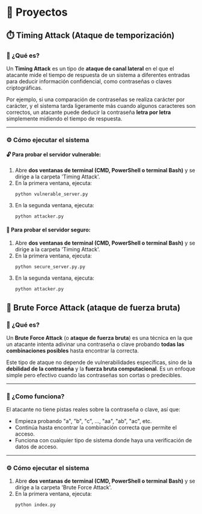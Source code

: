 # 🧪 Proyectos

## ⏱️ Timing Attack (Ataque de temporización)

### 🧠 ¿Qué es?
Un **Timing Attack** es un tipo de **ataque de canal lateral** en el que el atacante mide el tiempo de respuesta de un sistema a diferentes entradas para deducir información confidencial, como contraseñas o claves criptográficas.

Por ejemplo, si una comparación de contraseñas se realiza carácter por carácter, y el sistema tarda ligeramente más cuando algunos caracteres son correctos, un atacante puede deducir la contraseña **letra por letra** simplemente midiendo el tiempo de respuesta.

---

### ⚙️ Cómo ejecutar el sistema

#### 🔓 Para probar el servidor **vulnerable**:
1. Abre **dos ventanas de terminal (CMD, PowerShell o terminal Bash)** y se dirige a la carpeta 'Timing Attack'.
2. En la primera ventana, ejecuta:
    ```
    python vulnerable_server.py
    ```
3. En la segunda ventana, ejecuta:
    ```
    python attacker.py
    ```
#### 🔐 Para probar el servidor **seguro**:
1. Abre **dos ventanas de terminal (CMD, PowerShell o terminal Bash)** y se dirige a la carpeta 'Timing Attack'.
2. En la primera ventana, ejecuta:
    ```
    python secure_server.py.py
    ```
3. En la segunda ventana, ejecuta:
    ```
    python attacker.py
    ```
## 🦾 Brute Force Attack (ataque de fuerza bruta)

### 🧠 ¿Qué es?
Un **Brute Force Attack** (o **ataque de fuerza bruta**) es una técnica en la que un atacante intenta adivinar una contraseña o clave probando **todas las combinaciones posibles** hasta encontrar la correcta.

Este tipo de ataque no depende de vulnerabilidades específicas, sino de la **debilidad de la contraseña** y la **fuerza bruta computacional**. Es un enfoque simple pero efectivo cuando las contraseñas son cortas o predecibles.

---

### 🧠 ¿Como funciona?
El atacante no tiene pistas reales sobre la contraseña o clave, así que:
- Empieza probando "a", "b", "c", ..., "aa", "ab", "ac", etc.
- Continúa hasta encontrar la combinación correcta que permite el acceso.
- Funciona con cualquier tipo de sistema donde haya una verificación de datos de acceso.

---

### ⚙️ Cómo ejecutar el sistema

1. Abre **dos ventanas de terminal (CMD, PowerShell o terminal Bash)** y se dirige a la carpeta 'Brute Force Attack'.
2. En la primera ventana, ejecuta:
    ```
    python index.py
    ```
